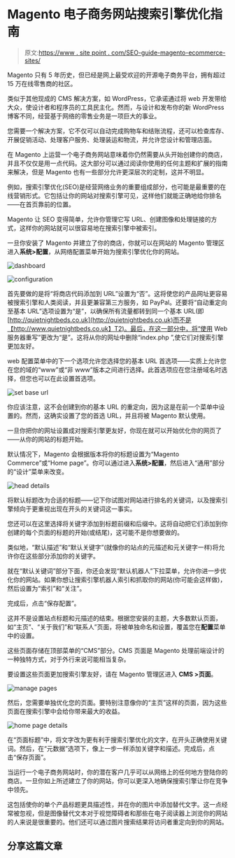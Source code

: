# Magento 电子商务网站搜索引擎优化指南

> 原文:[https://www . site point . com/SEO-guide-magento-ecommerce-sites/](https://www.sitepoint.com/seo-guide-magento-ecommerce-sites/)

Magento 只有 5 年历史，但已经是网上最受欢迎的开源电子商务平台，拥有超过 15 万在线零售商的社区。

类似于其他现成的 CMS 解决方案，如 WordPress，它承诺通过将 web 开发带给大众，使设计者和程序员的工具民主化。然而，与设计和发布你的新 WordPress 博客不同，经营基于网络的零售业务是一项巨大的事业。

您需要一个解决方案，它不仅可以自动完成购物车和结账流程，还可以检查库存、开展促销活动、处理客户服务、处理装运和物流，并允许您设计和管理店面。

在 Magento 上运营一个电子商务网站意味着你仍然需要从头开始创建你的商店，并且不仅仅是用一点代码。这大部分可以通过阅读你使用的任何主题和扩展的指南来解决，但是 Magento 也有一些部分允许更深层次的定制，这并不明显。

例如，搜索引擎优化(SEO)是经营网络业务的重要组成部分，也可能是最重要的在线营销形式。它包括让你的网站对搜索引擎可见，这样他们就能正确地给你排名——在首页靠前的位置。

Magento 让 SEO 变得简单，允许你管理它写 URL、创建图像和处理链接的方式，这样你的网站就可以很容易地在搜索引擎中被索引。

一旦你安装了 Magento 并建立了你的商店，你就可以在网站的 Magento 管理区进入**系统>配置**，从网络配置菜单开始为搜索引擎优化你的网站。

![dashboard](../Images/cc6032532cd34623e9a23c5d6b7d5a21.png)

![configuration](../Images/d0eb843a61a2ce36efe8b73ff6f8b4ac.png)

首先要做的是将“将商店代码添加到 URL”设置为“否”。这将使您的产品网址更容易被搜索引擎和人类阅读，并且更兼容第三方服务，如 PayPal。还要将“自动重定向至基本 URL”选项设置为“是”，以确保所有流量都转到同一个基本 URL(即[http://quietnightbeds.co.uk](http://quietnightbeds.co.uk)而不是【http://www.quietnightbeds.co.uk】T2)。最后，在这一部分中，将“使用 Web 服务器重写”更改为“是”。这将从你的网址中删除“index.php ”,使它们对搜索引擎更加友好。

web 配置菜单中的下一个选项允许您选择您的基本 URL 首选项——实质上允许您在您的域的“www”或“非 www”版本之间进行选择。此首选项应在您注册域名时选择，但您也可以在此设置首选项。

![set base url](../Images/9b6f0c6e5994fa1f7eea33368824e759.png)

你应该注意，这不会创建到你的基本 URL 的重定向，因为这是在前一个菜单中设置的。然而，这确实设置了您的首选 URL，并且将被 Magento 默认使用。

一旦你把你的网址设置成对搜索引擎更友好，你现在就可以开始优化你的网页了——从你的网站的标题开始。

默认情况下，Magento 会根据版本将你的标题设置为“Magento Commerce”或“Home page”。你可以通过进入**系统>配置**，然后进入“通用”部分的“设计”菜单来改变。

![head details](../Images/4a1e430508ad1d4a9f61c762d849b7e6.png)

将默认标题改为合适的标题——记下你试图对网站进行排名的关键词，以及搜索引擎倾向于更重视出现在开头的关键词这一事实。

您还可以在这里选择将关键字添加到标题前缀和后缀中。这将自动把它们添加到你创建的每个页面的标题的开始(或结尾)，这可能不是你想要做的。

类似地，“默认描述”和“默认关键字”(就像你的站点的元描述和元关键字一样)将允许你在这些部分添加你的关键字。

就在“默认关键词”部分下面，你还会发现“默认机器人”下拉菜单，允许你进一步优化你的网站。如果你想让搜索引擎机器人索引和抓取你的网站(你可能会这样做)，然后设置为“索引”和“关注”。

完成后，点击“保存配置”。

这并不是设置站点标题和元描述的结束。根据您安装的主题，大多数默认页面，如“主页”、“关于我们”和“联系人”页面，将被单独命名和设置，覆盖您在**配置**菜单中的设置。

这些页面存储在顶部菜单的“CMS”部分。CMS 页面是 Magento 处理前端设计的一种独特方式，对于外行来说可能相当复杂。

要设置这些页面更加搜索引擎友好，请在 Magento 管理区进入 **CMS >页面**。

![manage pages](../Images/37c1391ff73bcad3403d0cd0ae6b7ade.png)

然后，您需要单独优化您的页面。要特别注意像你的“主页”这样的页面，因为这些页面在搜索引擎中会给你带来最大的收益。

![home page details](../Images/7850680a6f8489c881326d1d7982c716.png)

在“页面标题”中，将文字改为更有利于搜索引擎优化的文字，在开头正确使用关键词。然后，在“元数据”选项下，像上一步一样添加关键字和描述。完成后，点击“保存页面”。

当运行一个电子商务网站时，你的潜在客户几乎可以从网络上的任何地方登陆你的商店。一旦你如上所述建立了你的网站，你可以更深入地确保搜索引擎让你在竞争中领先。

这包括使你的单个产品标题更具描述性，并在你的图片中添加替代文字。这一点经常被忽视，但是图像替代文本对于视觉障碍者和那些在电子阅读器上浏览你的网站的人来说是很重要的。他们还可以通过图片搜索结果将访问者重定向到你的网站。

## 分享这篇文章